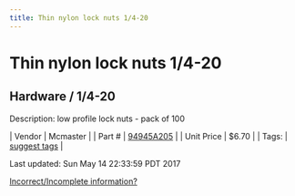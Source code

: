 ```yaml
---
title: Thin nylon lock nuts 1/4-20
---
```


# Thin nylon lock nuts 1/4-20
## Hardware / 1/4-20
Description: 	low profile lock nuts - pack of 100 

| Vendor | Mcmaster | 
| Part # | [94945A205](https://www.mcmaster.com/#94945A205) | 
| Unit Price | $6.70 | 
| Tags: | [suggest tags](https://docs.google.com/forms/d/e/1FAIpQLSeWyY8v3RgOty-MyWmh9U0iivNYN_molChYyS-0U-o-kOAv_g/viewform) | 

Last updated: Sun May 14 22:33:59 PDT 2017

 [Incorrect/Incomplete information?](https://docs.google.com/forms/d/e/1FAIpQLSeWyY8v3RgOty-MyWmh9U0iivNYN_molChYyS-0U-o-kOAv_g/viewform)